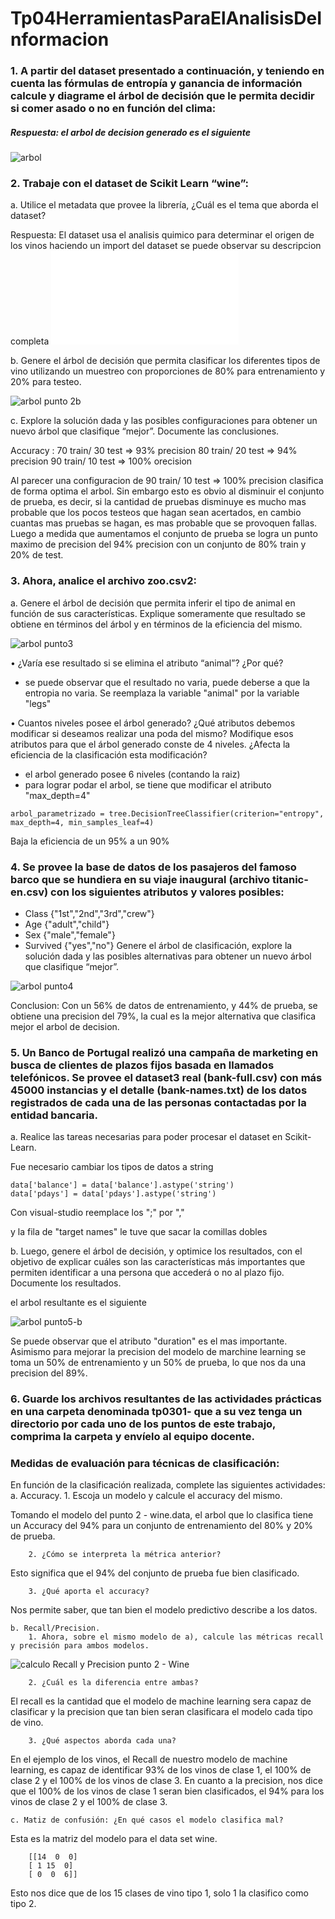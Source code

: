 # Tp04HerramientasParaElAnalisisDeInformacion

### 1. A partir del dataset presentado a continuación, y teniendo en cuenta las fórmulas de entropía y ganancia de información calcule y diagrame el árbol de decisión que le permita decidir si comer asado o no en función del clima:

##### Respuesta: el arbol de decision generado es el siguiente

![arbol](code/punto1/tree_punto1.png)


### 2. Trabaje con el dataset de Scikit Learn “wine”:
a. Utilice el metadata que provee la librería, ¿Cuál es el tema que aborda el dataset?

Respuesta: El dataset usa el analisis quimico para determinar el origen de los vinos
haciendo un import del dataset se puede observar su descripcion completa
![descripcion_dataset_wine](code/punto2/descripcion_wine.txt)

b. Genere el árbol de decisión que permita clasificar los diferentes tipos de vino utilizando un muestreo con proporciones de 80% para entrenamiento y 20% para testeo.

![arbol punto 2b](code/punto2/arbol_punto2bTP05.png)

c. Explore la solución dada y las posibles configuraciones para obtener un nuevo árbol que clasifique “mejor”. Documente las conclusiones.

Accuracy : 
70 train/ 30 test => 93% precision
80 train/ 20 test => 94% precision
90 train/ 10 test => 100% orecision

Al parecer una configuracion de 90 train/ 10 test => 100% precision clasifica de forma optima el arbol. Sin embargo esto es obvio al disminuir el conjunto de prueba, es decir, si la cantidad de pruebas disminuye es mucho mas probable que los pocos testeos que hagan sean acertados, en cambio cuantas mas pruebas se hagan, es mas probable que se provoquen fallas. Luego a medida que aumentamos el conjunto de prueba se logra un punto maximo de precision del 94% precision con un conjunto de 80% train y 20% de test.

### 3. Ahora, analice el archivo zoo.csv2:
a. Genere el árbol de decisión que permita inferir el tipo de animal en función de sus características. Explique someramente que resultado se obtiene en términos del árbol y en términos de la eficiencia del mismo.

![arbol punto3](code/punto3/arbol_punto3TP05.png)

• ¿Varía ese resultado si se elimina el atributo “animal”? ¿Por qué?

- se puede observar que el resultado no varia, puede deberse a que la entropia no varia. Se reemplaza la variable "animal" por la variable "legs"

• Cuantos niveles posee el árbol generado? ¿Qué atributos debemos modificar si deseamos realizar una poda del mismo? Modifique esos atributos para que el árbol generado conste de 4 niveles. ¿Afecta la eficiencia de la clasificación esta modificación?

- el arbol generado posee 6 niveles (contando la raiz)
- para lograr podar el arbol, se tiene que modificar el atributo "max_depth=4"

```
arbol_parametrizado = tree.DecisionTreeClassifier(criterion="entropy", max_depth=4, min_samples_leaf=4)
```

Baja la eficiencia de un 95% a un 90%


### 4. Se provee la base de datos de los pasajeros del famoso barco que se hundiera en su viaje inaugural (archivo titanic-en.csv) con los siguientes atributos y valores posibles:
- Class {"1st","2nd","3rd","crew"}
- Age {"adult","child"}
- Sex {"male","female"}
- Survived {"yes","no"}
Genere el árbol de clasificación, explore la solución dada y las posibles alternativas para obtener un nuevo árbol que clasifique “mejor”.

![arbol punto4](code/punto4/arbol_punto4TP05.png)

Conclusion: Con un 56% de datos de entrenamiento, y 44% de prueba, se obtiene una precision del 79%, la cual es la mejor alternativa que clasifica mejor el arbol de decision.

### 5. Un Banco de Portugal realizó una campaña de marketing en busca de clientes de plazos fijos basada en llamados telefónicos. Se provee el dataset3 real (bank-full.csv) con más 45000 instancias y el detalle (bank-names.txt) de los datos registrados de cada una de las personas contactadas por la entidad bancaria.
a. Realice las tareas necesarias para poder procesar el dataset en Scikit-Learn.

Fue necesario cambiar los tipos de datos a string

```
data['balance'] = data['balance'].astype('string')
data['pdays'] = data['pdays'].astype('string')
```

Con visual-studio reemplace los ";" por ","

y la fila de "target names" le tuve que sacar la comillas dobles

b. Luego, genere el árbol de decisión, y optimice los resultados, con el objetivo de explicar cuáles son las características más importantes que permiten identificar a una persona que accederá o no al plazo fijo. Documente los resultados.

el arbol resultante es el siguiente

![arbol punto5-b](code/punto5/arbol_punto5TP05.png)

Se puede observar que el atributo "duration" es el mas importante. Asimismo para mejorar la precision del modelo de marchine learning se toma un 50% de entrenamiento y un 50% de prueba, lo que nos da una precision del 89%.

### 6. Guarde los archivos resultantes de las actividades prácticas en una carpeta denominada tp0301-<legajo> que a su vez tenga un directorio por cada uno de los puntos de este trabajo, comprima la carpeta y envíelo al equipo docente.

### Medidas de evaluación para técnicas de clasificación:
En función de la clasificación realizada, complete las siguientes actividades:
    a. Accuracy.
        1. Escoja un modelo y calcule el accuracy del mismo.

Tomando el modelo del punto 2 - wine.data, el arbol que lo clasifica tiene un Accuracy del 94% para un conjunto de entrenamiento del 80% y 20% de prueba. 

        2. ¿Cómo se interpreta la métrica anterior?

Esto significa que el 94% del conjunto de prueba fue bien clasificado.

        3. ¿Qué aporta el accuracy?

Nos permite saber, que tan bien el modelo predictivo describe a los datos.

    b. Recall/Precision.
        1. Ahora, sobre el mismo modelo de a), calcule las métricas recall y precisión para ambos modelos.

![calculo Recall y Precision punto 2 - Wine](code/medidas-evaluacion/recall-precision.png)

        2. ¿Cuál es la diferencia entre ambas?

El recall es la cantidad que el modelo de machine learning sera capaz de clasificar y la precision que tan bien seran clasificara el modelo cada tipo de vino.

        3. ¿Qué aspectos aborda cada una?

En el ejemplo de los vinos, el Recall de nuestro modelo de machine learning, es capaz de identificar 93% de los vinos de clase 1, el 100% de clase 2 y el 100% de los vinos de clase 3. En cuanto a la precision, nos dice que el 100% de los vinos de clase 1 seran bien clasificados, el 94% para los vinos de clase 2 y el 100% de clase 3.

    c. Matiz de confusión: ¿En qué casos el modelo clasifica mal?

Esta es la matriz del modelo para el data set wine.

```
    [[14  0  0]
    [ 1 15  0]
    [ 0  0  6]]
```
Esto nos dice que de los 15 clases de vino tipo 1, solo 1 la clasifico como tipo 2.

